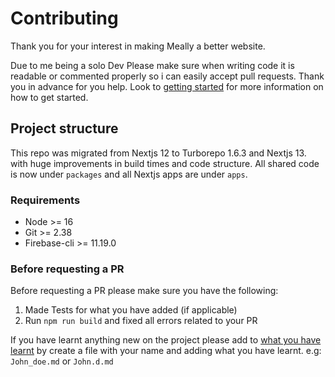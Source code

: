 # Contributing
Thank you for your interest in making Meally a better website. 

Due to me being a solo Dev Please make sure when writing code it is readable or commented properly so i can easily accept pull requests. Thank you in advance for you help. 
Look to [getting started](./GETTING_STARTED.md) for more information on how to get started.



## Project structure
This repo was migrated from Nextjs 12 to Turborepo 1.6.3 and Nextjs 13. with huge improvements in build times and code structure. 
All shared code is now under `packages` and all Nextjs apps are under `apps`.




### Requirements
- Node >= 16
- Git >= 2.38
- Firebase-cli >= 11.19.0



### Before requesting a PR
Before requesting a PR please make sure you have the following:
1. Made Tests for what you have added (if applicable)
2. Run `npm run build` and fixed all errors related to your PR 


If you have learnt anything new on the project please add to [what you have learnt](./about_the_project/things_learnt/) by create a file with your name and adding what you have learnt. e.g: `John_doe.md` or `John.d.md`